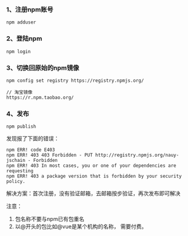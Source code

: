 ### 1、注册npm账号

```
npm adduser
```

### 2、登陆npm

```
npm login
```

### 3、切换回原始的npm镜像

```
npm config set registry https://registry.npmjs.org/

// 淘宝镜像
https://r.npm.taobao.org/
```

### 4、发布

```
npm publish
```

发现报了下面的错误：

```
npm ERR! code E403
npm ERR! 403 403 Forbidden - PUT http://registry.npmjs.org/nauy-jschain - Forbidden
npm ERR! 403 In most cases, you or one of your dependencies are requesting
npm ERR! 403 a package version that is forbidden by your security policy.
```

解决方案：首次注册，没有验证邮箱，去邮箱按步验证，再次发布即可解决

注意：

1. 包名称不要与npm已有包重名
2. 以@开头的包比如@vue是某个机构的名称， 需要付费。